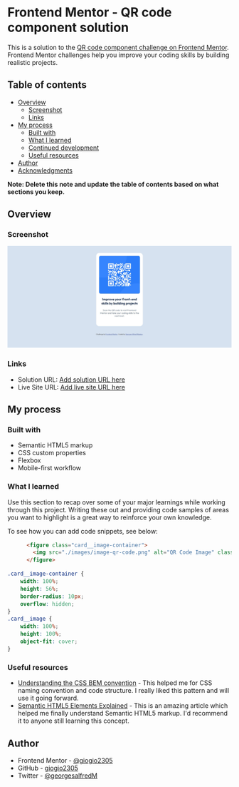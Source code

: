 # Frontend Mentor - QR code component solution

This is a solution to the [QR code component challenge on Frontend Mentor](https://www.frontendmentor.io/challenges/qr-code-component-iux_sIO_H). Frontend Mentor challenges help you improve your coding skills by building realistic projects. 

## Table of contents

- [Overview](#overview)
  - [Screenshot](#screenshot)
  - [Links](#links)
- [My process](#my-process)
  - [Built with](#built-with)
  - [What I learned](#what-i-learned)
  - [Continued development](#continued-development)
  - [Useful resources](#useful-resources)
- [Author](#author)
- [Acknowledgments](#acknowledgments)

**Note: Delete this note and update the table of contents based on what sections you keep.**

## Overview

### Screenshot

![](./screenshots/Frontend-Mentor-QR-code-component.jpg)


### Links

- Solution URL: [Add solution URL here](https://your-solution-url.com)
- Live Site URL: [Add live site URL here](https://your-live-site-url.com)

## My process

### Built with

- Semantic HTML5 markup
- CSS custom properties
- Flexbox
- Mobile-first workflow

### What I learned

Use this section to recap over some of your major learnings while working through this project. Writing these out and providing code samples of areas you want to highlight is a great way to reinforce your own knowledge.

To see how you can add code snippets, see below:

```html
      <figure class="card__image-container">
        <img src="./images/image-qr-code.png" alt="QR Code Image" class="card__image">
      </figure>
```
```css
.card__image-container {
    width: 100%;
    height: 56%;
    border-radius: 10px;
    overflow: hidden;
}
.card__image {
    width: 100%;
    height: 100%;
    object-fit: cover;
}
```

### Useful resources

- [Understanding the CSS BEM convention](https://www.geeksforgeeks.org/css/understanding-the-css-bem-convention/) - This helped me for CSS naming convention and code structure. I really liked this pattern and will use it going forward.
- [Semantic HTML5 Elements Explained](https://www.freecodecamp.org/news/semantic-html5-elements/) - This is an amazing article which helped me finally understand Semantic HTML5 markup. I'd recommend it to anyone still learning this concept.


## Author

- Frontend Mentor - [@giogio2305](https://www.frontendmentor.io/profile/giogio2305)
- GitHub - [giogio2305](https://github.com/giogio2305)
- Twitter - [@georgesalfredM](https://www.twitter.com/georgesalfredM)

